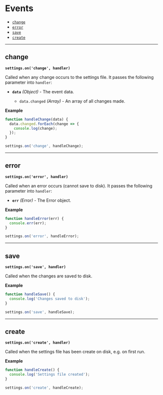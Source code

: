 Events
======

* [`change`][event_change]
* [`error`][event_error]
* [`save`][event_save]
* [`create`][event_create]



***



change
------

**`settings.on('change', handler)`**

Called when any change occurs to the settings file. It passes the following parameter into `handler`:

* **`data`** *(Object)* - The event data.

  * `data.changed` *(Array)* - An array of all changes made.


**Example**

```js
function handleChange(data) {
  data.changed.forEach(change => {
    console.log(change);
  });
}

settings.on('change', handleChange);
```


***


error
-----

**`settings.on('error', handler)`**

Called when an error occurs (cannot save to disk). It passes the following parameter into `handler`:

* **`err`** *(Error)* - The Error object.


**Example**

```js
function handleError(err) {
  console.err(err);
}

settings.on('error', handleError);
```


***


save
-----

**`settings.on('save', handler)`**

Called when the changes are saved to disk.


**Example**

```js
function handleSave() {
  console.log('Changes saved to disk');
}

settings.on('save', handleSave);
```


***


create
-----

**`settings.on('create', handler)`**

Called when the settings file has been create on disk, e.g. on first run.


**Example**

```js
function handleCreate() {
  console.log('Settings file created');
}

settings.on('create', handleCreate);
```








[event_change]: #change
[event_error]: #error
[event_save]: #save
[event_create]: #create
